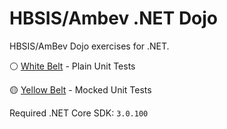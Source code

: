 # HBSIS/Ambev .NET Dojo

HBSIS/AmBev Dojo exercises for .NET.

&#9898; [White Belt](solutions/WhiteBelt) - Plain Unit Tests

&#128993; [Yellow Belt](solutions/YellowBelt) - Mocked Unit Tests

Required .NET Core SDK: `3.0.100`
